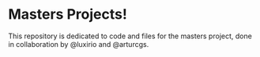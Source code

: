 # Masters Projects!

This repository is dedicated to code and files for the masters project, done in collaboration by @luxirio and @arturcgs.
